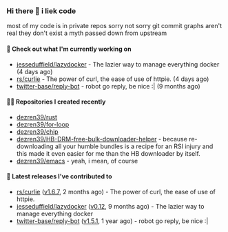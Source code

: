 ### Hi there 👋 i liek code
most of my code is in private repos sorry not sorry git commit graphs aren't real they don't exist a myth passed down from upstream

#### 👷 Check out what I'm currently working on

- [jesseduffield/lazydocker](https://github.com/jesseduffield/lazydocker) - The lazier way to manage everything docker (4 days ago)
- [rs/curlie](https://github.com/rs/curlie) - The power of curl, the ease of use of httpie. (4 days ago)
- [twitter-base/reply-bot](https://github.com/twitter-base/reply-bot) - robot go reply, be nice :| (9 months ago)

#### 👨‍💻 Repositories I created recently

- [dezren39/rust](https://github.com/dezren39/rust)
- [dezren39/for-loop](https://github.com/dezren39/for-loop)
- [dezren39/chip](https://github.com/dezren39/chip)
- [dezren39/HB-DRM-free-bulk-downloader-helper](https://github.com/dezren39/HB-DRM-free-bulk-downloader-helper) - because re-downloading all your humble bundles is a recipe for an RSI injury and this made it even easier for me than the HB downloader by itself.
- [dezren39/emacs](https://github.com/dezren39/emacs) - yeah, i mean, of course

#### 🚀 Latest releases I've contributed to

- [rs/curlie](https://github.com/rs/curlie) ([v1.6.7](https://github.com/rs/curlie/releases/tag/v1.6.7), 2 months ago) - The power of curl, the ease of use of httpie.
- [jesseduffield/lazydocker](https://github.com/jesseduffield/lazydocker) ([v0.12](https://github.com/jesseduffield/lazydocker/releases/tag/v0.12), 9 months ago) - The lazier way to manage everything docker
- [twitter-base/reply-bot](https://github.com/twitter-base/reply-bot) ([v1.5.1](https://github.com/twitter-base/reply-bot/releases/tag/v1.5.1), 1 year ago) - robot go reply, be nice :|
